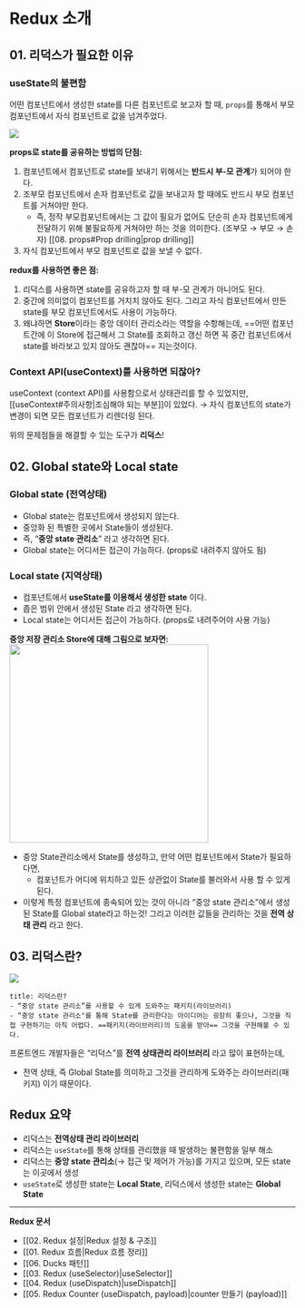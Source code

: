 # Redux 소개

## 01. 리덕스가 필요한 이유

### useState의 불편함

어떤 컴포넌트에서 생성한 state를 다른 컴포넌트로 보고자 할 때, `props`를 통해서 부모 컴포넌트에서 자식 컴포넌트로 값을 넘겨주었다. 

![](https://i.imgur.com/cfYwlpL.png)

**props로 state를 공유하는 방법의 단점:**
1. 컴포넌트에서 컴포넌트로 state를 보내기 위해서는 **반드시 부-모 관계**가 되어야 한다.
2. 조부모 컴포넌트에서 손자 컴포넌트로 값을 보내고자 할 때에도 반드시 부모 컴포넌트를 거쳐야만 한다. 
	- 즉, 정작 부모컴포넌트에서는 그 값이 필요가 없어도 단순히 손자 컴포넌트에게 전달하기 위해 불필요하게 거쳐야만 하는 것을 의미한다. (조부모 → 부모 → 손자) [[08. props#Prop drilling|prop drilling]]
3. 자식 컴포넌트에서 부모 컴포넌트로 값을 보낼 수 없다. 

**redux를 사용하면 좋은 점:**
1. 리덕스를 사용하면 state를 공유하고자 할 때 부-모 관계가 아니어도 된다.
2. 중간에 의미없이 컴포넌트를 거치치 않아도 된다. 그리고 자식 컴포넌트에서 만든 state를 부모 컴포넌트에서도 사용이 가능하다. 
3. 왜냐하면 **Store**이라는 중앙 데이터 관리소라는 역할을 수항해는데, ==어떤 컴포넌트간에 이 Store에 접근해서 그 State를 조회하고 갱신 하면 꼭 중간 컴포넌트에서 state를 바라보고 있지 않아도 괜찮아== 지는것이다.

### Context API(useContext)를 사용하면 되잖아?

useContext (context API)를 사용함으로서 상태관리를 할 수 있었지만, [[useContext#주의사항|조심해야 되는 부분]]이 있었다. → 자식 컴포넌트의 state가 변경이 되면 모든 컴포넌트가 리렌더링 된다.

위의 문제점들을 해결할 수 있는 도구가 **리덕스**!

## 02. Global state와 Local state

### Global state (전역상태)

- Global state는 컴포넌트에서 생성되지 않는다. 
- 중앙화 된 특별한 곳에서 State들이 생성된다.
- 즉, “**중앙 state 관리소**” 라고 생각하면 된다. 
- Global state는 어디서든 접근이 가능하다. (props로 내려주지 않아도 됨)

### Local state (지역상태)

- 컴포넌트에서 **useState를 이용해서 생성한 state** 이다.
- 좁은 범위 안에서 생성된 State 라고 생각하면 된다. 
- Local state는 어디서든 접근이 가능하다. (props로 내려주어야 사용 가능)

**중앙 저장 관리소 Store에 대해 그림으로 보자면:**
<img src="https://i.imgur.com/iQXkgW2.png" height="350" />

- 중앙 State관리소에서 State를 생성하고, 만약 어떤 컴포넌트에서 State가 필요하다면,
	-  컴포넌트가 어디에 위치하고 있든 상관없이 State를 불러와서 사용 할 수 있게 된다.
- 이렇게 특정 컴포넌트에 종속되어 있는 것이 아니라 “중앙 state 관리소”에서 생성된 State를 Global state라고 하는것! 그리고 이러한 값들을 관리하는 것을 **전역 상태 관리** 라고 한다.

## 03. 리덕스란? 

![](https://i.imgur.com/bjztlSw.png)

```ad-note
title: 리덕스란?
- “중앙 state 관리소”를 사용할 수 있게 도와주는 패키지(라이브러리)
- “중앙 state 관리소"를 통해 State를 관리한다는 아이디어는 굉장히 좋으나, 그것을 직접 구현하기는 아직 어렵다. ==패키지(라이브러리)의 도움을 받아== 그것을 구현해볼 수 있다. 
```

프론트엔드 개발자들은 “리덕스”를 **전역 상태관리 라이브러리** 라고 많이 표현하는데, 
- 전역 상태, 즉 Global State를 의미하고 그것을 관리하게 도와주는 라이브러리(패키지) 이기 때문이다.

## Redux 요약
- 리덕스는 **전역상태 관리 라이브러리**
- 리덕스는 `useState`를 통해 상태를 관리했을 때 발생하는 불편함을 일부 해소
- 리덕스는 **중앙 state 관리소**(→ 접근 및 제어가 가능)를 가지고 있으며, 모든 state는 이곳에서 생성
- `useState`로 생성한 state는 **Local State**, 리덕스에서 생성한 state는 **Global State**

- - - 
**Redux 문서**
- [[02. Redux 설정|Redux 설정 & 구조]]
- [[01. Redux 흐름|Redux 흐름 정리]]
- [[06. Ducks 패턴]]
- [[03. Redux (useSelector)|useSelector]]
- [[04. Redux (useDispatch)|useDispatch]]
- [[05. Redux Counter (useDispatch, payload)|counter 만들기 (payload)]]





   
